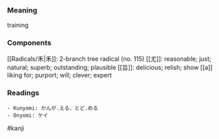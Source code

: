 ### Meaning

training

### Components

[[Radicals/禾|禾]]: 2-branch tree radical (no. 115) [[尤]]: reasonable; just; natural; superb; outstanding; plausible [[旨]]: delicious; relish; show [[a]] liking for; purport; will; clever; expert

### Readings

```
- Kunyomi: かんが.える、とど.める
- Onyomi: ケイ
```

#kanji